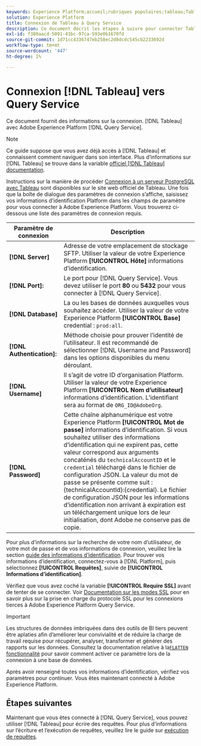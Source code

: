 ```yaml
---
keywords: Experience Platform;accueil;rubriques populaires;tableau;Tableau;service de requête;service de requête;se connecter au service de requête ;
solution: Experience Platform
title: Connexion de Tableau à Query Service
description: Ce document décrit les étapes à suivre pour connecter Tableau à Adobe Experience Platform Query Service.
exl-id: f380aacd-5091-41bc-97ca-593e0b1670fd
source-git-commit: 1d71cc4336747eb258ec2d8dcdc545cb2233692d
workflow-type: tm+mt
source-wordcount: '447'
ht-degree: 1%

---
```


# Connexion [!DNL Tableau] vers Query Service

Ce document fournit des informations sur la connexion. [!DNL Tableau] avec Adobe Experience Platform [!DNL Query Service].

>[!NOTE]
>
> Ce guide suppose que vous avez déjà accès à [!DNL Tableau] et connaissent comment naviguer dans son interface. Plus d’informations sur [!DNL Tableau] se trouve dans la variable [officiel [!DNL Tableau] documentation](https://help.tableau.com/current/pro/desktop/en-us/default.htm).

Instructions sur la manière de procéder [Connexion à un serveur PostgreSQL avec Tableau](https://help.tableau.com/current/pro/desktop/en-us/examples_postgresql.htm) sont disponibles sur le site web officiel de Tableau. Une fois que la boîte de dialogue des paramètres de connexion s’affiche, saisissez vos informations d’identification Platform dans les champs de paramètre pour vous connecter à Adobe Experience Platform. Vous trouverez ci-dessous une liste des paramètres de connexion requis.

| Paramètre de connexion | Description |
|---|---|
| **[!DNL Server]** | Adresse de votre emplacement de stockage SFTP. Utiliser la valeur de votre Experience Platform **[!UICONTROL Hôte]** informations d’identification. |
| **[!DNL Port]:** | Le port pour [!DNL Query Service]. Vous devez utiliser le port **80** ou **5432** pour vous connecter à [!DNL Query Service]. |
| **[!DNL Database]** | La ou les bases de données auxquelles vous souhaitez accéder. Utiliser la valeur de votre Experience Platform **[!UICONTROL Base]** credential : `prod:all`. |
| **[!DNL Authentication]:** | Méthode choisie pour prouver l’identité de l’utilisateur. Il est recommandé de sélectionner [!DNL Username and Password] dans les options disponibles du menu déroulant. |
| **[!DNL Username]** | Il s’agit de votre ID d’organisation Platform. Utiliser la valeur de votre Experience Platform **[!UICONTROL Nom d’utilisateur]** informations d’identification. L’identifiant sera au format de `ORG_ID@AdobeOrg`. |
| **[!DNL Password]** | Cette chaîne alphanumérique est votre Experience Platform **[!UICONTROL Mot de passe]** informations d’identification. Si vous souhaitez utiliser des informations d’identification qui ne expirent pas, cette valeur correspond aux arguments concaténés du `technicalAccountID` et le `credential` téléchargé dans le fichier de configuration JSON. La valeur du mot de passe se présente comme suit : {technicalAccountId}:{credential}. Le fichier de configuration JSON pour les informations d’identification non arrivant à expiration est un téléchargement unique lors de leur initialisation, dont Adobe ne conserve pas de copie. |

Pour plus d’informations sur la recherche de votre nom d’utilisateur, de votre mot de passe et de vos informations de connexion, veuillez lire la section [guide des informations d’identification](../ui/credentials.md). Pour trouver vos informations d’identification, connectez-vous à [!DNL Platform], puis sélectionnez **[!UICONTROL Requêtes]**, suivie de **[!UICONTROL Informations d’identification]**.

Vérifiez que vous avez coché la variable **[!UICONTROL Require SSL]** avant de tenter de se connecter. Voir [Documentation sur les modes SSL](./ssl-modes.md) pour en savoir plus sur la prise en charge du protocole SSL pour les connexions tierces à Adobe Experience Platform Query Service.

>[!IMPORTANT]
>
>Les structures de données imbriquées dans des outils de BI tiers peuvent être aplaties afin d’améliorer leur convivialité et de réduire la charge de travail requise pour récupérer, analyser, transformer et générer des rapports sur les données. Consultez la documentation relative à la[`FLATTEN` fonctionnalité](../best-practices/flatten-nested-data.md) pour savoir comment activer ce paramètre lors de la connexion à une base de données.

Après avoir renseigné toutes vos informations d’identification, vérifiez vos paramètres pour continuer. Vous êtes maintenant connecté à Adobe Experience Platform.

## Étapes suivantes

Maintenant que vous êtes connecté à [!DNL Query Service], vous pouvez utiliser [!DNL Tableau] pour écrire des requêtes. Pour plus d’informations sur l’écriture et l’exécution de requêtes, veuillez lire le guide sur [exécution de requêtes](../best-practices/writing-queries.md).
